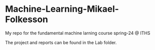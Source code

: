 # Machine-Learning-Mikael-Folkesson
My repo for the fundamental machine larning course spring-24 @ ITHS

The project and reports can be found in the Lab folder. 
